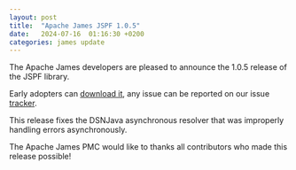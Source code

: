 ```yaml
---
layout: post
title:  "Apache James JSPF 1.0.5"
date:   2024-07-16  01:16:30 +0200
categories: james update
---
```


The Apache James developers are pleased to announce the 1.0.5 release of the JSPF library.

Early adopters can [download it][download], any issue can be reported on our issue [tracker][tracker].

This release fixes the DSNJava asynchronous resolver that was improperly handling errors asynchronously.

The Apache James PMC would like to thanks all contributors who made this release possible!

[tracker]: https://issues.apache.org/jira/projects/JSPF/issues
[download]: https://james.apache.org/download.cgi#Apache_jSPF
